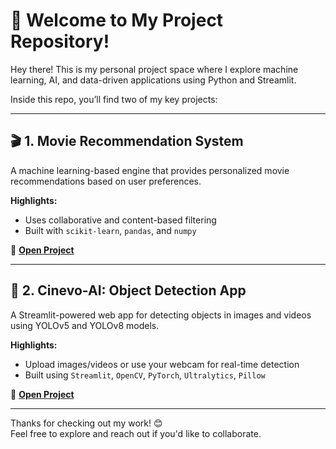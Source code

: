 # 👋 Welcome to My Project Repository!

Hey there! This is my personal project space where I explore machine learning, AI, and data-driven applications using Python and Streamlit.

Inside this repo, you’ll find two of my key projects:

---

## 🎬 1. Movie Recommendation System

A machine learning-based engine that provides personalized movie recommendations based on user preferences.

**Highlights:**
- Uses collaborative and content-based filtering
- Built with `scikit-learn`, `pandas`, and `numpy`

🔗 **[Open Project](./movie-recommendation)**

---

## 🧠 2. Cinevo-AI: Object Detection App

A Streamlit-powered web app for detecting objects in images and videos using YOLOv5 and YOLOv8 models.

**Highlights:**
- Upload images/videos or use your webcam for real-time detection
- Built using `Streamlit`, `OpenCV`, `PyTorch`, `Ultralytics`, `Pillow`

🔗 **[Open Project](./cinevo-AI)**

---

Thanks for checking out my work! 😊  
Feel free to explore and reach out if you'd like to collaborate.
